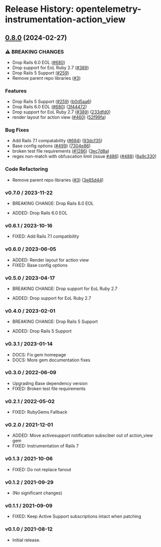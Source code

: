 # Release History: opentelemetry-instrumentation-action_view

## [0.8.0](https://github.com/flywirecorp/opentelemetry-ruby-contrib/compare/opentelemetry-instrumentation-action_view-v0.7.0...opentelemetry-instrumentation-action_view/v0.8.0) (2024-02-27)


### ⚠ BREAKING CHANGES

* Drop Rails 6.0 EOL ([#680](https://github.com/flywirecorp/opentelemetry-ruby-contrib/issues/680))
* Drop support for EoL Ruby 2.7 ([#389](https://github.com/flywirecorp/opentelemetry-ruby-contrib/issues/389))
* Drop Rails 5 Support ([#259](https://github.com/flywirecorp/opentelemetry-ruby-contrib/issues/259))
* Remove parent repo libraries ([#3](https://github.com/flywirecorp/opentelemetry-ruby-contrib/issues/3))

### Features

* Drop Rails 5 Support ([#259](https://github.com/flywirecorp/opentelemetry-ruby-contrib/issues/259)) ([b0d5aa6](https://github.com/flywirecorp/opentelemetry-ruby-contrib/commit/b0d5aa68dd660546d28f8f89ef9004ec776c7bf6))
* Drop Rails 6.0 EOL ([#680](https://github.com/flywirecorp/opentelemetry-ruby-contrib/issues/680)) ([3f44472](https://github.com/flywirecorp/opentelemetry-ruby-contrib/commit/3f44472230964017d1831a47ea0661dc92d55909))
* Drop support for EoL Ruby 2.7 ([#389](https://github.com/flywirecorp/opentelemetry-ruby-contrib/issues/389)) ([233dfd0](https://github.com/flywirecorp/opentelemetry-ruby-contrib/commit/233dfd0dae81346e9687090f9d8dfb85215e0ba7))
* render layout for action view ([#460](https://github.com/flywirecorp/opentelemetry-ruby-contrib/issues/460)) ([52f99fa](https://github.com/flywirecorp/opentelemetry-ruby-contrib/commit/52f99fa5cebcde597c6c13215aefb0e1566dba26))


### Bug Fixes

* Add Rails 7.1 compatability ([#684](https://github.com/flywirecorp/opentelemetry-ruby-contrib/issues/684)) ([93dcf35](https://github.com/flywirecorp/opentelemetry-ruby-contrib/commit/93dcf359a8a66d17fed545f7a642f1d3a83d4ef4))
* Base config options ([#499](https://github.com/flywirecorp/opentelemetry-ruby-contrib/issues/499)) ([7304e86](https://github.com/flywirecorp/opentelemetry-ruby-contrib/commit/7304e86e9a3beba5c20f790b256bbb54469411ca))
* broken test file requirements ([#1286](https://github.com/flywirecorp/opentelemetry-ruby-contrib/issues/1286)) ([3ec7d8a](https://github.com/flywirecorp/opentelemetry-ruby-contrib/commit/3ec7d8a456dbd3c9bbad7b397a3da8b8a311d8e3))
* regex non-match with obfuscation limit (issue [#486](https://github.com/flywirecorp/opentelemetry-ruby-contrib/issues/486)) ([#488](https://github.com/flywirecorp/opentelemetry-ruby-contrib/issues/488)) ([6a9c330](https://github.com/flywirecorp/opentelemetry-ruby-contrib/commit/6a9c33088c6c9f39b2bc30247a3ed825553c07d4))


### Code Refactoring

* Remove parent repo libraries ([#3](https://github.com/flywirecorp/opentelemetry-ruby-contrib/issues/3)) ([3e85d44](https://github.com/flywirecorp/opentelemetry-ruby-contrib/commit/3e85d4436d338f326816c639cd2087751c63feb1))

### v0.7.0 / 2023-11-22

* BREAKING CHANGE: Drop Rails 6.0 EOL

* ADDED: Drop Rails 6.0 EOL

### v0.6.1 / 2023-10-16

* FIXED: Add Rails 7.1 compatibility

### v0.6.0 / 2023-06-05

* ADDED: Render layout for action view 
* FIXED: Base config options 

### v0.5.0 / 2023-04-17

* BREAKING CHANGE: Drop support for EoL Ruby 2.7 

* ADDED: Drop support for EoL Ruby 2.7 

### v0.4.0 / 2023-02-01

* BREAKING CHANGE: Drop Rails 5 Support 

* ADDED: Drop Rails 5 Support 

### v0.3.1 / 2023-01-14

* DOCS: Fix gem homepage 
* DOCS: More gem documentation fixes 

### v0.3.0 / 2022-06-09

* Upgrading Base dependency version
* FIXED: Broken test file requirements 

### v0.2.1 / 2022-05-02

* FIXED: RubyGems Fallback 

### v0.2.0 / 2021-12-01

* ADDED: Move activesupport notification subsciber out of action_view gem 
* FIXED: Instrumentation of Rails 7 

### v0.1.3 / 2021-10-06

* FIXED: Do not replace fanout 

### v0.1.2 / 2021-09-29

* (No significant changes)

### v0.1.1 / 2021-09-09

* FIXED: Keep Active Support subscriptions intact when patching 

### v0.1.0 / 2021-08-12

* Initial release.
